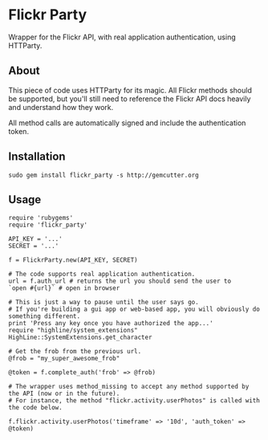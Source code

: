 Flickr Party
============

Wrapper for the Flickr API, with real application authentication, using HTTParty.

About
-----

This piece of code uses HTTParty for its magic. All Flickr methods should
be supported, but you'll still need to reference the Flickr API docs heavily
and understand how they work.

All method calls are automatically signed and include the authentication token.

Installation
------------

    sudo gem install flickr_party -s http://gemcutter.org
    
Usage
-----

    require 'rubygems'
    require 'flickr_party'
    
    API_KEY = '...'
    SECRET = '...'
    
    f = FlickrParty.new(API_KEY, SECRET)
    
    # The code supports real application authentication.
    url = f.auth_url # returns the url you should send the user to
    `open #{url}` # open in browser
    
    # This is just a way to pause until the user says go.
    # If you're building a gui app or web-based app, you will obviously do something different.
    print 'Press any key once you have authorized the app...'
    require "highline/system_extensions"
    HighLine::SystemExtensions.get_character
    
    # Get the frob from the previous url.
    @frob = "my_super_awesome_frob"

    @token = f.complete_auth('frob' => @frob)
    
    # The wrapper uses method_missing to accept any method supported by the API (now or in the future).
    # For instance, the method "flickr.activity.userPhotos" is called with the code below.
    
    f.flickr.activity.userPhotos('timeframe' => '10d', 'auth_token' => @token)
